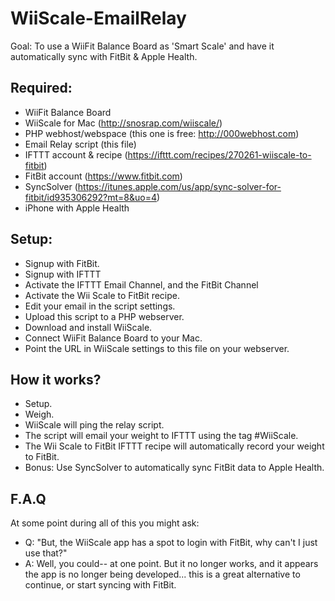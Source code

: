 # WiiScale-EmailRelay

  Goal: To use a WiiFit Balance Board as 'Smart Scale' and have it automatically sync with FitBit & Apple Health.
  
## Required: 
- WiiFit Balance Board 
- WiiScale for Mac (http://snosrap.com/wiiscale/)
- PHP webhost/webspace (this one is free: http://000webhost.com)
- Email Relay script (this file)
- IFTTT account & recipe (https://ifttt.com/recipes/270261-wiiscale-to-fitbit)
- FitBit account (https://www.fitbit.com)
- SyncSolver (https://itunes.apple.com/us/app/sync-solver-for-fitbit/id935306292?mt=8&uo=4)
- iPhone with Apple Health

## Setup:
- Signup with FitBit. 
- Signup with IFTTT 
- Activate the IFTTT Email Channel, and the FitBit Channel
- Activate the Wii Scale to FitBit recipe. 
- Edit your email in the script settings.
- Upload this script to a PHP webserver.
- Download and install WiiScale.
- Connect WiiFit Balance Board to your Mac.
- Point the URL in WiiScale settings to this file on your webserver.
  
## How it works?
- Setup.
- Weigh.
- WiiScale will ping the relay script.
- The script will email your weight to IFTTT using the tag #WiiScale. 
- The Wii Scale to FitBit IFTTT recipe will automatically record your weight to FitBit.
- Bonus: Use SyncSolver to automatically sync FitBit data to Apple Health. 

## F.A.Q
At some point during all of this you might ask:

- Q: "But, the WiiScale app has a spot to login with FitBit, why can't I just use that?" 
- A: Well, you could-- at one point. But it no longer works, and it appears the app is no longer being developed... this is a great alternative to continue, or start syncing with FitBit. 
